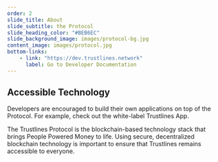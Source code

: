 ```yaml
---
order: 2
slide_title: About
slide_subtitle: the Protocol
slide_heading_color: "#BEB6EC"
slide_background_image: images/protocol-bg.jpg
content_image: images/protocol.jpg
bottom-links:
    - link: "https://dev.trustlines.network"
      label: Go to Developer Documentation
---
```


## Accessible Technology

Developers are encouraged to build their own applications on top of the Protocol. For example, check out the white-label Trustlines App.

The Trustlines Protocol is the blockchain-based technology stack that brings People Powered Money to life. Using secure, decentralized blockchain technology is important to ensure that Trustlines remains accessible to everyone.
